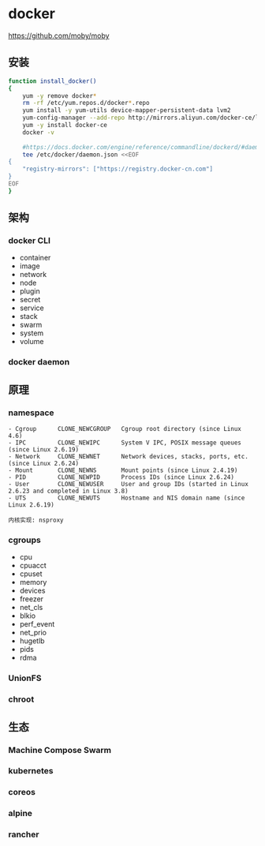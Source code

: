 # docker
https://github.com/moby/moby

## 安装

```bash
function install_docker()
{
    yum -y remove docker*
    rm -rf /etc/yum.repos.d/docker*.repo
    yum install -y yum-utils device-mapper-persistent-data lvm2
    yum-config-manager --add-repo http://mirrors.aliyun.com/docker-ce/linux/centos/docker-ce.repo
    yum -y install docker-ce
    docker -v
    
    #https://docs.docker.com/engine/reference/commandline/dockerd/#daemon-configuration-file
    tee /etc/docker/daemon.json <<EOF
{
    "registry-mirrors": ["https://registry.docker-cn.com"]
}
EOF
}
```

## 架构
### docker CLI

- container
- image
- network
- node
- plugin
- secret
- service
- stack
- swarm
- system
- volume

### docker daemon

## 原理
### namespace

```
- Cgroup      CLONE_NEWCGROUP   Cgroup root directory (since Linux 4.6)
- IPC         CLONE_NEWIPC      System V IPC, POSIX message queues (since Linux 2.6.19)
- Network     CLONE_NEWNET      Network devices, stacks, ports, etc. (since Linux 2.6.24)
- Mount       CLONE_NEWNS       Mount points (since Linux 2.4.19)
- PID         CLONE_NEWPID      Process IDs (since Linux 2.6.24)
- User        CLONE_NEWUSER     User and group IDs (started in Linux 2.6.23 and completed in Linux 3.8)
- UTS         CLONE_NEWUTS      Hostname and NIS domain name (since Linux 2.6.19)

内核实现: nsproxy
```

### cgroups

- cpu
- cpuacct
- cpuset
- memory
- devices
- freezer
- net_cls
- blkio
- perf_event
- net_prio
- hugetlb
- pids
- rdma

### UnionFS
### chroot

## 生态
### Machine Compose Swarm
### kubernetes
### coreos
### alpine
### rancher

